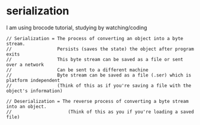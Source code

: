 # serialization
I am using brocode tutorial, studying by watching/coding

    // Serialization = The process of converting an object into a byte stream.
    //                 Persists (saves the state) the object after program exits
    //                 This byte stream can be saved as a file or sent over a network
    //                 Can be sent to a different machine
    //                 Byte stream can be saved as a file (.ser) which is platform independent
    //                 (Think of this as if you're saving a file with the object's information)

    // Deserialization = The reverse process of converting a byte stream into an object.
    //                     (Think of this as you if you're loading a saved file)
